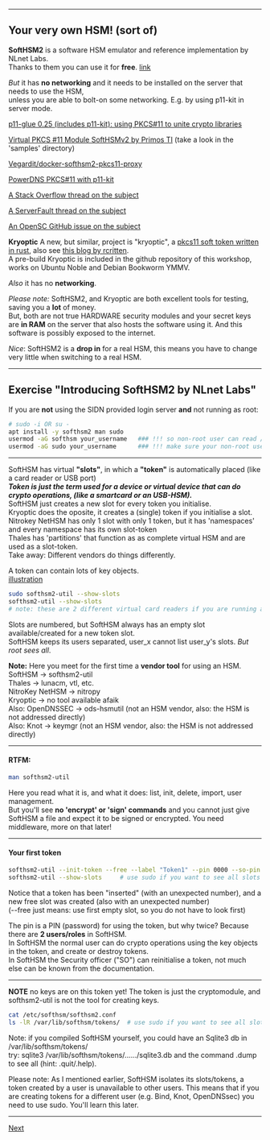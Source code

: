 -------------
## Your very own HSM! (sort of)
**SoftHSM2** is a software HSM emulator and reference implementation by NLnet Labs.  
Thanks to them you can use it for **free**. [link](https://github.com/opendnssec/SoftHSMv2)

*But* it has **no networking** and it needs to be installed on the server that needs to use the HSM,  
unless you are able to bolt-on some networking. E.g. by using p11-kit in server mode.

[p11-glue 0.25 (includes p11-kit): using PKCS#11 to unite crypto libraries](https://p11-glue.github.io/p11-glue/p11-kit.html)

[Virtual PKCS #11 Module SoftHSMv2 by Primos TI](https://github.com/PrimosTI/softhsm2) (take a look in the 'samples' directory)

[Vegardit/docker-softhsm2-pkcs11-proxy](https://github.com/vegardit/docker-softhsm2-pkcs11-proxy/blob/main/README.md)

[PowerDNS PKCS#11 with p11-kit](https://doc.powerdns.com/authoritative/dnssec/pkcs11.html)

[A Stack Overflow thread on the subject](https://stackoverflow.com/questions/56756141/expose-softhsm-library-to-the-code-running-in-host-machine)

[A ServerFault thread on the subject](https://serverfault.com/questions/1166723/pkcs11-forwarding-clarifying-client-and-server-confusion)

[An OpenSC GitHub issue on the subject](https://github.com/OpenSC/libp11/issues/437)

**Kryoptic** A new, but similar, project is "kryoptic", a [pkcs11 soft token written in rust](https://github.com/latchset/kryoptic), also see [this blog by rcritten](https://rcritten.wordpress.com/2024/10/01/trying-a-new-pkcs11-driver-kryoptic/).  
A pre-build Kryoptic is included in the github repository of this workshop, works on Ubuntu Noble and Debian Bookworm YMMV.

*Also* it has no **networking**.

*Please note:* SoftHSM2, and Kryoptic are both excellent tools for testing, saving you a **lot** of money.  
But, both are not true HARDWARE security modules and your secret keys are **in RAM** on the server that also hosts the software using it. And this software is possibly exposed to the internet.  

*Nice*: SoftHSM2 is a **drop in** for a real HSM, this means you have to change very little when switching to a real HSM.

--------------------
## Exercise "Introducing SoftHSM2 by NLnet Labs"
If you are **not** using the SIDN provided login server **and** not running as root:
```bash
# sudo -i OR su -
apt install -y softhsm2 man sudo
usermod -aG softhsm your_username   ### !!! so non-root user can read /etc/softhsm/softhsm2.conf
usermod -aG sudo your_username      ### !!! make sure your non-root user can use sudo
```
------------
SoftHSM has virtual **"slots"**, in which a **"token"** is automatically placed (like a card reader or USB port)  
***Token is just the term used for a device or virtual device that can do crypto operations, (like a smartcard or an USB-HSM).***    
SoftHSM just creates a new slot for every token you initialise.  
Kryoptic does the oposite, it creates a (single) token if you initialise a slot.  
Nitrokey NetHSM has only 1 slot with only 1 token, but it has 'namespaces' and every namespace has its own slot-token  
Thales has 'partitions' that function as as complete virtual HSM and are used as a slot-token.  
Take away: Different vendors do things differently.

A token can contain lots of key objects.  
[illustration](https://github.com/tpm2-software/tpm2-pkcs11/blob/master/docs/illustrations/reader-slot-token-obj.png)
```bash
sudo softhsm2-util --show-slots
softhsm2-util --show-slots
# note: these are 2 different virtual card readers if you are running as a non-root user
```
Slots are numbered, but SoftHSM always has an empty slot available/created for a new token slot.  
SoftHSM keeps its users separated, user_x cannot list user_y's slots. *But root sees all*.

**Note:** Here you meet for the first time a **vendor tool** for using an HSM.  
SoftHSM -> softhsm2-util  
Thales -> lunacm, vtl, etc.  
NitroKey NetHSM -> nitropy  
Kryoptic -> no tool available afaik  
Also: OpenDNSSEC -> ods-hsmutil (not an HSM vendor, also: the HSM is not addressed directly)  
Also: Knot -> keymgr (not an HSM vendor, also: the HSM is not addressed directly)

---------------------------------

#### RTFM:
```bash
man softhsm2-util
```
Here you read what it is, and what it does: list, init, delete, import, user management.  
But you'll see **no 'encrypt' or 'sign' commands** and you cannot just give SoftHSM a file 
and expect it to be signed or encrypted.
You need middleware, more on that later!

-------------
#### Your first token
```bash
softhsm2-util --init-token --free --label "Token1" --pin 0000 --so-pin 1234  # owned by current user!
softhsm2-util --show-slots     # use sudo if you want to see all slots
```
Notice that a token has been "inserted" (with an unexpected number), and a new free slot was created (also with an unexpected number)  
(--free just means: use first empty slot, so you do not have to look first)

The pin is a PIN (password) for using the token, but why twice? Because there are **2 users/roles** in SoftHSM.  
In SoftHSM the normal user can do crypto operations using the key objects in the token, and create or destroy tokens.  
In SoftHSM the Security officer ("SO") can reinitialise a token, not much else can be known from the documentation.

-------------
**NOTE** no keys are on this token yet! The token is just the cryptomodule, and softhsm2-util is not the tool for creating keys.
```bash
cat /etc/softhsm/softhsm2.conf
ls -lR /var/lib/softhsm/tokens/  # use sudo if you want to see all slots
```
Note: if you compiled SoftHSM yourself, you could have an Sqlite3 db in /var/lib/softhsm/tokens/  
try: sqlite3 /var/lib/softhsm/tokens/....../sqlite3.db and the command .dump to see all (hint: .quit/.help).

Please note: As I mentioned earlier, SoftHSM isolates its slots/tokens, a token created by a user is unavailable to other users.
This means that if you are creating tokens for a different user (e.g. Bind, Knot, OpenDNSsec) you need to use sudo. You'll learn this later.

-------------------
[Next](https://github.com/niek-sidn/hsm_workshop_nethsm/blob/main/Slide12.md)
